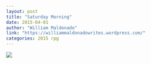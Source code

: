 ```yaml
---
layout: post
title: "Saturday Morning"
date: 2015-04-01
author: "William Maldonado"
link: "https://williammaldonadowrites.wordpress.com/"
categories: 2015 rpg
---
```

![]({{site.url}}/2015images/SaturdayMorning.jpg)
